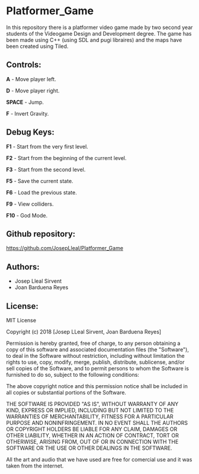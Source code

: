 # Platformer_Game
In this repository there is a platformer video game made by two second year students of the Videogame Design and Development degree.
The game has been made using C++ (using SDL and pugi libraires) and the maps have been created using Tiled.

## Controls:
**A** - Move player left.

**D** - Move player right.

**SPACE** - Jump.

**F** - Invert Gravity.

## Debug Keys:
**F1** - Start from the very first level.

**F2** - Start from the beginning of the current level.

**F3** - Start from the second level.

**F5** - Save the current state.

**F6** - Load the previous state.

**F9** - View colliders.

**F10** - God Mode.

## Github repository:
https://github.com/JosepLleal/Platformer_Game

## Authors:
- Josep Lleal Sirvent
- Joan Barduena Reyes

## License:
MIT License

Copyright (c) 2018 [Josep LLeal Sirvent, Joan Barduena Reyes]

Permission is hereby granted, free of charge, to any person obtaining a copy
of this software and associated documentation files (the "Software"), to deal
in the Software without restriction, including without limitation the rights
to use, copy, modify, merge, publish, distribute, sublicense, and/or sell
copies of the Software, and to permit persons to whom the Software is
furnished to do so, subject to the following conditions:

The above copyright notice and this permission notice shall be included in all
copies or substantial portions of the Software.

THE SOFTWARE IS PROVIDED "AS IS", WITHOUT WARRANTY OF ANY KIND, EXPRESS OR
IMPLIED, INCLUDING BUT NOT LIMITED TO THE WARRANTIES OF MERCHANTABILITY,
FITNESS FOR A PARTICULAR PURPOSE AND NONINFRINGEMENT. IN NO EVENT SHALL THE
AUTHORS OR COPYRIGHT HOLDERS BE LIABLE FOR ANY CLAIM, DAMAGES OR OTHER
LIABILITY, WHETHER IN AN ACTION OF CONTRACT, TORT OR OTHERWISE, ARISING FROM,
OUT OF OR IN CONNECTION WITH THE SOFTWARE OR THE USE OR OTHER DEALINGS IN THE
SOFTWARE.

All the art and audio that we have used are free for comercial use and it was taken from the internet.
